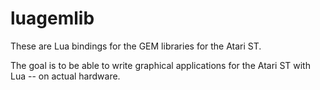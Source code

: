 # luagemlib

These are Lua bindings for the GEM libraries for the Atari ST.

The goal is to be able to write graphical applications for the Atari ST with
Lua -- on actual hardware.
